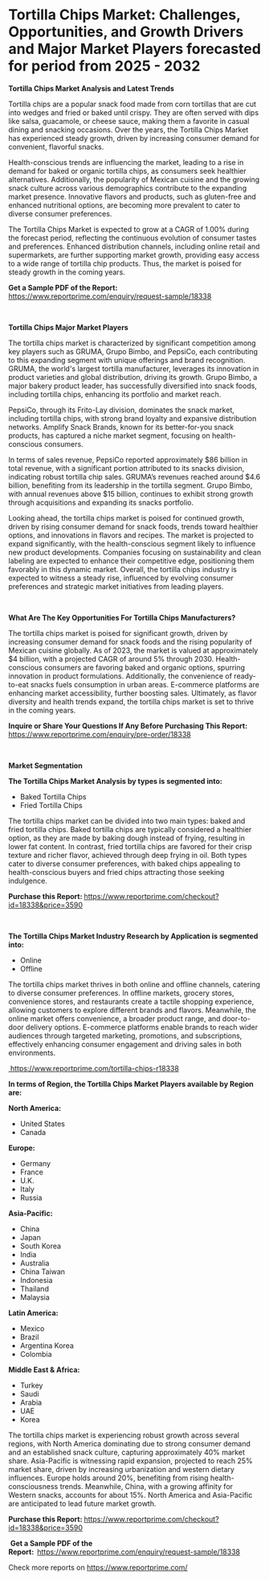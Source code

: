 <p><h1>Tortilla Chips Market: Challenges, Opportunities, and Growth Drivers and Major Market Players forecasted for period from 2025 - 2032</h1></p><p><strong>Tortilla Chips Market Analysis and Latest Trends</strong></p>
<p><p>Tortilla chips are a popular snack food made from corn tortillas that are cut into wedges and fried or baked until crispy. They are often served with dips like salsa, guacamole, or cheese sauce, making them a favorite in casual dining and snacking occasions. Over the years, the Tortilla Chips Market has experienced steady growth, driven by increasing consumer demand for convenient, flavorful snacks. </p><p>Health-conscious trends are influencing the market, leading to a rise in demand for baked or organic tortilla chips, as consumers seek healthier alternatives. Additionally, the popularity of Mexican cuisine and the growing snack culture across various demographics contribute to the expanding market presence. Innovative flavors and products, such as gluten-free and enhanced nutritional options, are becoming more prevalent to cater to diverse consumer preferences.</p><p>The Tortilla Chips Market is expected to grow at a CAGR of 1.00% during the forecast period, reflecting the continuous evolution of consumer tastes and preferences. Enhanced distribution channels, including online retail and supermarkets, are further supporting market growth, providing easy access to a wide range of tortilla chip products. Thus, the market is poised for steady growth in the coming years.</p></p>
<p><strong>Get a Sample PDF of the Report:&nbsp;</strong> <a href="https://www.reportprime.com/enquiry/request-sample/18338?utm_campaign=2928&utm_medium=2&utm_source=Github&utm_content=ia&utm_term=19032025&utm_id=tortilla-chips">https://www.reportprime.com/enquiry/request-sample/18338</a></p>
<p>&nbsp;</p>
<p><strong>Tortilla Chips Major Market Players</strong></p>
<p><p>The tortilla chips market is characterized by significant competition among key players such as GRUMA, Grupo Bimbo, and PepsiCo, each contributing to this expanding segment with unique offerings and brand recognition. GRUMA, the world's largest tortilla manufacturer, leverages its innovation in product varieties and global distribution, driving its growth. Grupo Bimbo, a major bakery product leader, has successfully diversified into snack foods, including tortilla chips, enhancing its portfolio and market reach.</p><p>PepsiCo, through its Frito-Lay division, dominates the snack market, including tortilla chips, with strong brand loyalty and expansive distribution networks. Amplify Snack Brands, known for its better-for-you snack products, has captured a niche market segment, focusing on health-conscious consumers.</p><p>In terms of sales revenue, PepsiCo reported approximately $86 billion in total revenue, with a significant portion attributed to its snacks division, indicating robust tortilla chip sales. GRUMA’s revenues reached around $4.6 billion, benefiting from its leadership in the tortilla segment. Grupo Bimbo, with annual revenues above $15 billion, continues to exhibit strong growth through acquisitions and expanding its snacks portfolio.</p><p>Looking ahead, the tortilla chips market is poised for continued growth, driven by rising consumer demand for snack foods, trends toward healthier options, and innovations in flavors and recipes. The market is projected to expand significantly, with the health-conscious segment likely to influence new product developments. Companies focusing on sustainability and clean labeling are expected to enhance their competitive edge, positioning them favorably in this dynamic market. Overall, the tortilla chips industry is expected to witness a steady rise, influenced by evolving consumer preferences and strategic market initiatives from leading players.</p></p>
<p>&nbsp;</p>
<p><strong>What Are The Key Opportunities For Tortilla Chips Manufacturers?</strong></p>
<p><p>The tortilla chips market is poised for significant growth, driven by increasing consumer demand for snack foods and the rising popularity of Mexican cuisine globally. As of 2023, the market is valued at approximately $4 billion, with a projected CAGR of around 5% through 2030. Health-conscious consumers are favoring baked and organic options, spurring innovation in product formulations. Additionally, the convenience of ready-to-eat snacks fuels consumption in urban areas. E-commerce platforms are enhancing market accessibility, further boosting sales. Ultimately, as flavor diversity and health trends expand, the tortilla chips market is set to thrive in the coming years.</p></p>
<p><strong>Inquire or Share Your Questions If Any Before Purchasing This Report:</strong> <a href="https://www.reportprime.com/enquiry/pre-order/18338?utm_campaign=2928&utm_medium=2&utm_source=Github&utm_content=ia&utm_term=19032025&utm_id=tortilla-chips">https://www.reportprime.com/enquiry/pre-order/18338</a></p>
<p>&nbsp;</p>
<p><strong>Market Segmentation</strong></p>
<p><strong>The Tortilla Chips Market Analysis by types is segmented into:</strong></p>
<p><ul><li>Baked Tortilla Chips</li><li>Fried Tortilla Chips</li></ul></p>
<p><p>The tortilla chips market can be divided into two main types: baked and fried tortilla chips. Baked tortilla chips are typically considered a healthier option, as they are made by baking dough instead of frying, resulting in lower fat content. In contrast, fried tortilla chips are favored for their crisp texture and richer flavor, achieved through deep frying in oil. Both types cater to diverse consumer preferences, with baked chips appealing to health-conscious buyers and fried chips attracting those seeking indulgence.</p></p>
<p><strong>Purchase this Report:&nbsp;</strong><a href="https://www.reportprime.com/checkout?id=18338&price=3590&utm_campaign=2928&utm_medium=2&utm_source=Github&utm_content=ia&utm_term=19032025&utm_id=tortilla-chips">https://www.reportprime.com/checkout?id=18338&price=3590</a></p>
<p>&nbsp;</p>
<p><strong>The Tortilla Chips Market Industry Research by Application is segmented into:</strong></p>
<p><ul><li>Online</li><li>Offline</li></ul></p>
<p><p>The tortilla chips market thrives in both online and offline channels, catering to diverse consumer preferences. In offline markets, grocery stores, convenience stores, and restaurants create a tactile shopping experience, allowing customers to explore different brands and flavors. Meanwhile, the online market offers convenience, a broader product range, and door-to-door delivery options. E-commerce platforms enable brands to reach wider audiences through targeted marketing, promotions, and subscriptions, effectively enhancing consumer engagement and driving sales in both environments.</p></p>
<p><a href="https://www.reportprime.com/tortilla-chips-r18338?utm_campaign=2928&utm_medium=2&utm_source=Github&utm_content=ia&utm_term=19032025&utm_id=tortilla-chips">&nbsp;https://www.reportprime.com/tortilla-chips-r18338</a></p>
<p><strong>In terms of Region, the Tortilla Chips Market Players available by Region are:</strong></p>
<p>
    <p> <strong> North America: </strong>
        <ul>
            <li>United States</li>
            <li>Canada</li>
        </ul>
        </p> 
    <p> <strong> Europe: </strong>
        <ul>
            <li>Germany</li>
            <li>France</li>
            <li>U.K.</li>
            <li>Italy</li>
            <li>Russia</li>
        </ul>
        </p> 
    <p> <strong> Asia-Pacific: </strong>
        <ul>
            <li>China</li>
            <li>Japan</li>
            <li>South Korea</li>
            <li>India</li>
            <li>Australia</li>
            <li>China Taiwan</li>
            <li>Indonesia</li>
            <li>Thailand</li>
            <li>Malaysia</li>
        </ul>
        </p> 
    <p> <strong> Latin America: </strong>
        <ul>
            <li>Mexico</li>
            <li>Brazil</li>
            <li>Argentina Korea</li>
            <li>Colombia</li>
        </ul>
        </p> 
    <p> <strong> Middle East & Africa: </strong>
        <ul>
            <li>Turkey</li>
            <li>Saudi</li>
            <li>Arabia</li>
            <li>UAE</li>
            <li>Korea</li>
        </ul>
    </p>
    </p>
<p><p>The tortilla chips market is experiencing robust growth across several regions, with North America dominating due to strong consumer demand and an established snack culture, capturing approximately 40% market share. Asia-Pacific is witnessing rapid expansion, projected to reach 25% market share, driven by increasing urbanization and western dietary influences. Europe holds around 20%, benefiting from rising health-consciousness trends. Meanwhile, China, with a growing affinity for Western snacks, accounts for about 15%. North America and Asia-Pacific are anticipated to lead future market growth.</p></p>
<p><strong>Purchase this Report: </strong><a href="https://www.reportprime.com/checkout?id=18338&price=3590&utm_campaign=2928&utm_medium=2&utm_source=Github&utm_content=ia&utm_term=19032025&utm_id=tortilla-chips">https://www.reportprime.com/checkout?id=18338&price=3590</a></p>
<p>&nbsp;<strong>Get a Sample PDF of the Report:&nbsp;&nbsp;</strong><a href="https://www.reportprime.com/enquiry/request-sample/18338?utm_campaign=2928&utm_medium=2&utm_source=Github&utm_content=ia&utm_term=19032025&utm_id=tortilla-chips">https://www.reportprime.com/enquiry/request-sample/18338</a></p>
<p><strong></strong></p>
<p>Check more reports on <a href="https://www.reportprime.com/?utm_campaign=2928&utm_medium=2&utm_source=Github&utm_content=ia&utm_term=19032025&utm_id=tortilla-chips">https://www.reportprime.com/</a></p>